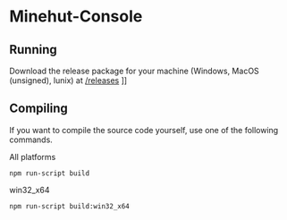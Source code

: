 # Minehut-Console

## Running
Download the release package for your machine (Windows, MacOS (unsigned), lunix) at [/releases](/releases)
]]
## Compiling
If you want to compile the source code yourself, use one of the following commands.

All platforms
``` 
npm run-script build
```

win32_x64
```
npm run-script build:win32_x64
```
